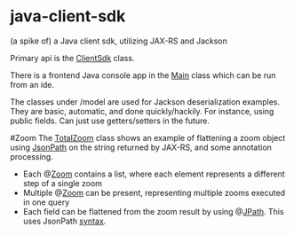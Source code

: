 java-client-sdk
===============

(a spike of) a Java client sdk, utilizing JAX-RS and Jackson

Primary api is the [ClientSdk](src/main/java/com/elasticpath/rest/sdk/ClientSdk.java) class.

There is a frontend Java console app in the [Main](src/main/java/com/elasticpath/rest/sdk/Main.java)  class which can be run from an ide.

The classes under /model are used for Jackson deserialization examples. They are basic, automatic, and done quickly/hackily. For instance, using public fields. Can just use getters/setters in the future.

#Zoom
The [TotalZoom](src/main/java/com/elasticpath/rest/sdk/totals/TotalZoom.java) class shows an example of flattening a zoom object using [JsonPath](http://code.google.com/p/json-path/) on the string returned by JAX-RS, and some annotation processing.
* Each @[Zoom](src/main/java/com/elasticpath/rest/sdk/annotations/Zoom.java) contains a list, where each element represents a different step of a single zoom
* Multiple @[Zoom](src/main/java/com/elasticpath/rest/sdk/annotations/Zoom.java) can be present, representing multiple zooms executed in one query
* Each field can be flattened from the zoom result by using @[JPath](src/main/java/com/elasticpath/rest/sdk/annotations/JPath.java). This uses JsonPath [syntax](http://goessner.net/articles/JsonPath/).
